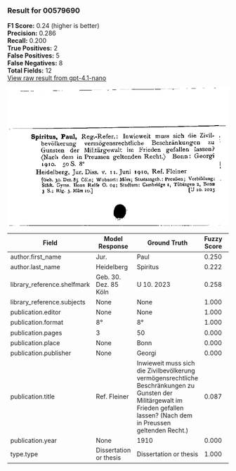 ### Result for 00579690
**F1 Score:** 0.24 (higher is better)<br>**Precision:** 0.286<br>**Recall:** 0.200<br>**True Positives:** 2<br>**False Positives:** 5<br>**False Negatives:** 8<br>**Total Fields:** 12<br>[View raw result from gpt-4.1-nano](https://github.com/RISE-UNIBAS/humanities_data_benchmark/blob/main/results/2025-10-02/T0162/request_T0162_00579690.json)

<img src="https://github.com/RISE-UNIBAS/humanities_data_benchmark/blob/main/benchmarks/zettelkatalog/images/00579690.jpg?raw=true" alt="00579690" width="600px">

| Field | Model Response | Ground Truth | Fuzzy Score | Match |
|-------|----------------|--------------|-------------|-------|
| author.first_name | Jur. | Paul | 0.250 | ❌ |
| author.last_name | Heidelberg | Spiritus | 0.222 | ❌ |
| library_reference.shelfmark | Geb. 30. Dez. 85 Köln | U 10. 2023 | 0.258 | ❌ |
| library_reference.subjects | None | None | 1.000 | ✅ |
| publication.editor | None | None | 1.000 | ✅ |
| publication.format | 8° | 8° | 1.000 | ✅ |
| publication.pages | 3 | 50 | 0.000 | ❌ |
| publication.place | None | Bonn | 0.000 | ❌ |
| publication.publisher | None | Georgi | 0.000 | ❌ |
| publication.title | Ref. Fleiner | Inwieweit muss sich die Zivilbevölkerung vermögensrechtliche Beschränkungen zu Gunsten der Militärgewalt im Frieden gefallen lassen? (Nach dem in Preussen geltenden Recht.) | 0.087 | ❌ |
| publication.year | None | 1910 | 0.000 | ❌ |
| type.type | Dissertation or thesis | Dissertation or thesis | 1.000 | ✅ |
